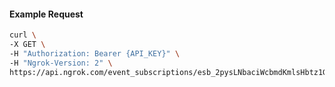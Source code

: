 <!-- Code generated for API Clients. DO NOT EDIT. -->

#### Example Request

```bash
curl \
-X GET \
-H "Authorization: Bearer {API_KEY}" \
-H "Ngrok-Version: 2" \
https://api.ngrok.com/event_subscriptions/esb_2pysLNbaciWcbmdKmlsHbtz1G0Y/sources/ip_policy_updated.v0
```
